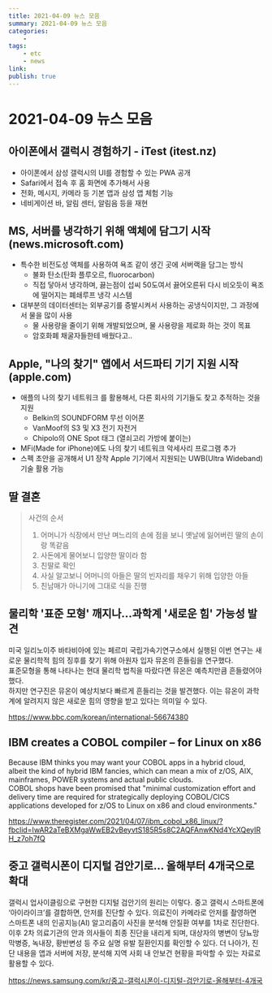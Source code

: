 ```yaml
---
title: 2021-04-09 뉴스 모음
summary: 2021-04-09 뉴스 모음
categories:
    - 
tags:
    - etc
    - news
link: 
publish: true
---
```


# 2021-04-09 뉴스 모음

## 아이폰에서 갤럭시 경험하기 - iTest (itest.nz)

- 아이폰에서 삼성 갤럭시의 UI를 경험할 수 있는 PWA 공개
- Safari에서 접속 후 홈 화면에 추가해서 사용
- 전화, 메시지, 카메라 등 기본 앱과 삼성 앱 체험 기능
- 네비게이션 바, 알림 센터, 알림음 등을 재현

## MS, 서버를 냉각하기 위해 액체에 담그기 시작 (news.microsoft.com)

- 특수한 비전도성 액체를 사용하여 욕조 같이 생긴 곳에 서버랙을 담그는 방식
  - 불화 탄소(탄화 플루오르, fluorocarbon)
  - 직접 닿아서 냉각하며, 끓는점이 섭씨 50도여서 끓어오른뒤 다시 비오듯이 욕조에 떨어지는 폐쇄루프 냉각 시스템
- 대부분의 데이터센터는 외부공기를 증발시켜서 사용하는 공냉식이지만, 그 과정에서 물을 많이 사용
  - 물 사용량을 줄이기 위해 개발되었으며, 물 사용량을 제로화 하는 것이 목표
  - 암호화폐 채굴자들한테 배웠다고..

## Apple, "나의 찾기" 앱에서 서드파티 기기 지원 시작 (apple.com)

- 애플의 나의 찾기 네트워크 를 활용해서, 다른 회사의 기기들도 찾고 추적하는 것을 지원
  - Belkin의 SOUNDFORM 무선 이어폰
  - VanMoof의 S3 및 X3 전기 자전거
  - Chipolo의 ONE Spot 태그 (열쇠고리 가방에 붙이는)
- MFi(Made for iPhone)에도 나의 찾기 네트워크 악세사리 프로그램 추가
- 스펙 초안을 공개해서 U1 장착 Apple 기기에서 지원되는 UWB(Ultra Wideband) 기술 활용 가능

## 딸 결혼

> 사건의 순서
> 1. 어머니가 식장에서 만난 며느리의 손에 점을 보니 옛날에 잃어버린 딸의 손이랑 똑같음
> 2. 사돈에게 물어보니 입양한 딸이라 함
> 3. 친딸로 확인
> 4. 사실 알고보니 어머니의 아들은 딸의 빈자리를 채우기 위해 입양한 아들
> 5. 친남매가 아니기에 그대로 식을 진행

## 물리학 '표준 모형' 깨지나...과학계 '새로운 힘' 가능성 발견

미국 일리노이주 바타비아에 있는 페르미 국립가속기연구소에서 실행된 이번 연구는 새로운 물리학적 힘의 징후를 찾기 위해 아원자 입자 뮤온의 흔들림을 연구했다.  
표준모형을 통해 나타나는 현대 물리학 법칙을 따랐다면 뮤온은 예측치만큼 흔들렸어야 했다.  
하지만 연구진은 뮤온이 예상치보다 빠르게 흔들리는 것을 발견했다. 이는 뮤온이 과학계에 알려지지 않은 새로운 힘의 영향을 받고 있다는 의미일 수 있다.

<https://www.bbc.com/korean/international-56674380>

## IBM creates a COBOL compiler – for Linux on x86

Because IBM thinks you may want your COBOL apps in a hybrid cloud, albeit the kind of hybrid IBM fancies, which can mean a mix of z/OS, AIX, mainframes, POWER systems and actual public clouds.  
COBOL shops have been promised that "minimal customization effort and delivery time are required for strategically deploying COBOL/CICS applications developed for z/OS to Linux on x86 and cloud environments."

<https://www.theregister.com/2021/04/07/ibm_cobol_x86_linux/?fbclid=IwAR2aTeBXMgaWwEB2vBeyvtS185R5s8C2AQFAnwKNd4YcXQeyIRH_z7oh7fQ>

## 중고 갤럭시폰이 디지털 검안기로… 올해부터 4개국으로 확대

갤럭시 업사이클링으로 구현한 디지털 검안기의 원리는 이렇다. 중고 갤럭시 스마트폰에 ‘아이라이크’를 결합하면, 안저를 진단할 수 있다. 의료진이 카메라로 안저를 촬영하면 스마트폰 내의 인공지능(AI) 알고리즘이 사진을 분석해 안질환 여부를 1차로 진단한다. 이후 2차 의료기관의 안과 의사들이 최종 진단을 내리게 되며, 대상자의 병변이 당뇨망막병증, 녹내장, 황반변성 등 주요 실명 유발 질환인지를 확인할 수 있다. 더 나아가, 진단 내용을 앱과 서버에 저장, 분석해 지역 사회 내 안보건 현황을 파악할 수 있는 자료로 활용할 수 있다.

<https://news.samsung.com/kr/중고-갤럭시폰이-디지털-검안기로-올해부터-4개국>
